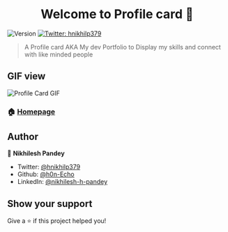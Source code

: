 <h1 align="center">Welcome to Profile card 👋</h1>
<p>
  <img alt="Version" src="https://img.shields.io/badge/version-1.0.0-blue.svg?cacheSeconds=2592000" />
  <a href="https://twitter.com/nikhilp379" target="_blank">
    <img alt="Twitter: hnikhilp379" src="https://img.shields.io/twitter/follow/hnikhilp379.svg?style=social" />
  </a>
</p>

>  A Profile card AKA My dev Portfolio to Display my skills and connect with like minded people

## GIF view

<p>
    <img alt="Profile Card GIF" src="https://img.shields.io/twitter/follow/hnikhilp379.svg?style=social" />
</p>

### 🏠 [Homepage](https://github.com/B0n-Echo)

## Author

👤 **Nikhilesh Pandey**

* Twitter: [@hnikhilp379](https://twitter.com/nikhilp379)
* Github: [@h0n-Echo](https://github.com/b0n-Echo)
* LinkedIn: [@nikhilesh-h-pandey](https://linkedin.com/in/nikhilesh-h-pandey)

## Show your support

Give a ⭐️ if this project helped you!
